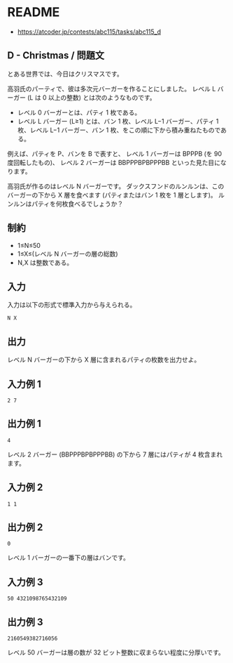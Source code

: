 # README
- <https://atcoder.jp/contests/abc115/tasks/abc115_d>
## D - Christmas / 問題文
とある世界では、今日はクリスマスです。

高羽氏のパーティで、彼は多次元バーガーを作ることにしました。
レベル L バーガー (L は 0 以上の整数) とは次のようなものです。

- レベル 0 バーガーとは、パティ 1 枚である。
- レベル L バーガー (L≥1) とは、バン 1 枚、レベル L−1 バーガー、パティ 1 枚、レベル L−1 バーガー、バン 1 枚、をこの順に下から積み重ねたものである。

例えば、パティを P、バンを B で表すと、
レベル 1 バーガーは BPPPB (を 90 度回転したもの)、
レベル 2 バーガーは BBPPPBPBPPPBB といった見た目になります。

高羽氏が作るのはレベル N バーガーです。
ダックスフンドのルンルンは、このバーガーの下から X 層を食べます (パティまたはバン 1 枚を 1 層とします)。
ルンルンはパティを何枚食べるでしょうか？
## 制約
- 1≤N≤50
- 1≤X≤(レベル N バーガーの層の総数)
- N,X は整数である。
## 入力
入力は以下の形式で標準入力から与えられる。

```
N X
```
## 出力
レベル N バーガーの下から X 層に含まれるパティの枚数を出力せよ。
## 入力例 1
```
2 7
```
## 出力例 1
```
4
```

レベル 2 バーガー (BBPPPBPBPPPBB) の下から 7 層にはパティが 4 枚含まれます。
## 入力例 2
```
1 1
```
## 出力例 2
```
0
```

レベル 1 バーガーの一番下の層はバンです。
## 入力例 3
```
50 4321098765432109
```
## 出力例 3
```
2160549382716056
```

レベル 50 バーガーは層の数が 32 ビット整数に収まらない程度に分厚いです。
